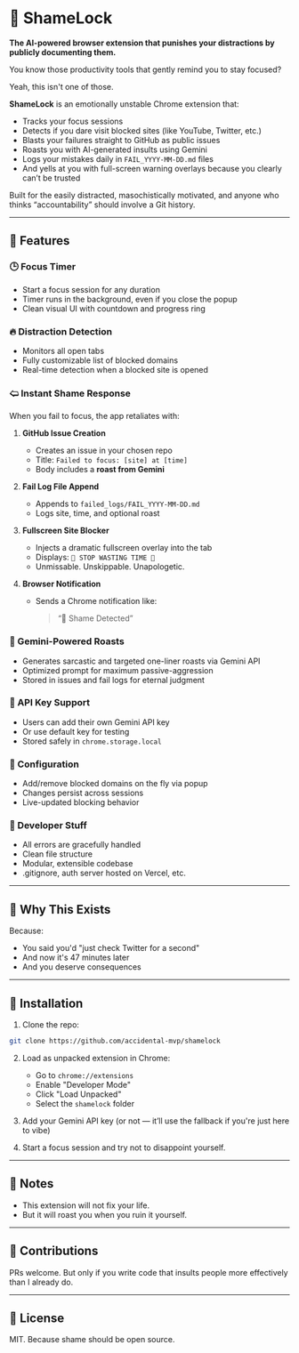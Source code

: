 # 🧠 ShameLock

**The AI-powered browser extension that punishes your distractions by publicly documenting them.**

You know those productivity tools that gently remind you to stay focused?

Yeah, this isn't one of those.

**ShameLock** is an emotionally unstable Chrome extension that:
- Tracks your focus sessions
- Detects if you dare visit blocked sites (like YouTube, Twitter, etc.)
- Blasts your failures straight to GitHub as public issues
- Roasts you with AI-generated insults using Gemini
- Logs your mistakes daily in `FAIL_YYYY-MM-DD.md` files
- And yells at you with full-screen warning overlays because you clearly can’t be trusted

Built for the easily distracted, masochistically motivated, and anyone who thinks “accountability” should involve a Git history.

---

## 🚀 Features

### 🕒 Focus Timer
- Start a focus session for any duration
- Timer runs in the background, even if you close the popup
- Clean visual UI with countdown and progress ring

### 🔥 Distraction Detection
- Monitors all open tabs
- Fully customizable list of blocked domains
- Real-time detection when a blocked site is opened

### 🢨 Instant Shame Response
When you fail to focus, the app retaliates with:

1. **GitHub Issue Creation**  
   - Creates an issue in your chosen repo
   - Title: `Failed to focus: [site] at [time]`  
   - Body includes a **roast from Gemini**

2. **Fail Log File Append**  
   - Appends to `failed_logs/FAIL_YYYY-MM-DD.md`  
   - Logs site, time, and optional roast

3. **Fullscreen Site Blocker**  
   - Injects a dramatic fullscreen overlay into the tab  
   - Displays: `🚨 STOP WASTING TIME 🚨`  
   - Unmissable. Unskippable. Unapologetic.

4. **Browser Notification**  
   - Sends a Chrome notification like:  
     > “👿 Shame Detected”

### 🤖 Gemini-Powered Roasts
- Generates sarcastic and targeted one-liner roasts via Gemini API
- Optimized prompt for maximum passive-aggression
- Stored in issues and fail logs for eternal judgment

### 🔐 API Key Support
- Users can add their own Gemini API key
- Or use default key for testing
- Stored safely in `chrome.storage.local`

### 🧠 Configuration
- Add/remove blocked domains on the fly via popup
- Changes persist across sessions
- Live-updated blocking behavior

### 👷 Developer Stuff
- All errors are gracefully handled
- Clean file structure
- Modular, extensible codebase
- .gitignore, auth server hosted on Vercel, etc.

---

## 🧪 Why This Exists

Because:
- You said you'd "just check Twitter for a second"
- And now it's 47 minutes later
- And you deserve consequences

---

## 🧷 Installation

1. Clone the repo:
```bash
git clone https://github.com/accidental-mvp/shamelock
```

2. Load as unpacked extension in Chrome:
   - Go to `chrome://extensions`
   - Enable "Developer Mode"
   - Click "Load Unpacked"
   - Select the `shamelock` folder

3. Add your Gemini API key (or not — it’ll use the fallback if you're just here to vibe)

4. Start a focus session and try not to disappoint yourself.

---

## 🧬 Notes
- This extension will not fix your life.
- But it will roast you when you ruin it yourself.

---

## 🤝 Contributions

PRs welcome. But only if you write code that insults people more effectively than I already do.

---

## 📜 License

MIT. Because shame should be open source.
